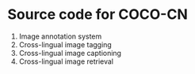 
# Source code for COCO-CN

1. Image annotation system
2. Cross-lingual image tagging
3. Cross-lingual image captioning
4. Cross-lingual image retrieval

